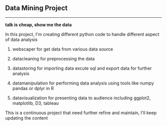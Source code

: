 ## Data Mining Project

------

**talk is cheap, show me the data**

In this project, I'm creating different python code to handle different 
aspect of data analysis

1. webscaper for get data from various data source

2. datacleaning for preprocessing the data

3. datastoring for importing data excute sql and export data for further analysis

4. datamanipulation for performing data analysis using tools like numpy pandas or dplyr in R

5. datavisualization for presenting data to audience including ggplot2, matplotlib, D3, tableau


This is a continuous project that need further refine and maintain, I'll keep updating the content




